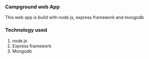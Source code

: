 ### Campground web App
This web app is build with node js, express framework and mongodb

### Technology used
1. node.js
2. Express framework
3. Mongodb
